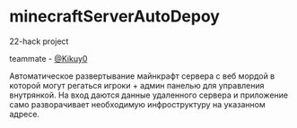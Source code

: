 # minecraftServerAutoDepoy
22-hack project

teammate - [@Kikuy0](https://github.com/Kikuy0)

Автоматическое развертывание майнкрафт сервера с веб мордой в которой могут регаться игроки + админ панелью для управления внутрянкой.
На вход даются данные удаленного сервера и приложение само разворачивает необходимую инфроструктуру на указанном адресе.
